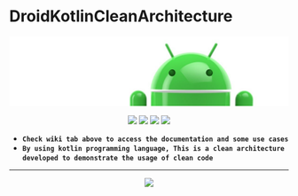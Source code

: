 # DroidKotlinCleanArchitecture
![Banner](https://github.com/devrath/devrath/blob/master/images/Banner.png)


<p align="center">
<a><img src="https://img.shields.io/badge/Retrofit-For--Network-lightgrey"></a>
<a><img src="https://img.shields.io/badge/Kotlin--Dsl-For--Dependencies-red"></a>
<a><img src="https://img.shields.io/badge/Hilt-Dependency%20Injection-green"></a>
<a><img src="https://img.shields.io/badge/Architecture-Clean%20Architecture-pink"></a>
</p>

* **`Check wiki tab above to access the documentation and some use cases`**  
* **`By using kotlin programming language, This is a clean architecture developed to demonstrate the usage of clean code`** 

---


<p align="center">
<a><img src="https://forthebadge.com/images/badges/built-for-android.svg"></a>
</p>
